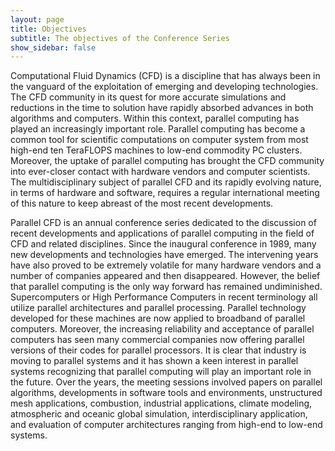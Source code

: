 ```yaml
---
layout: page
title: Objectives
subtitle: The objectives of the Conference Series
show_sidebar: false
---
```


Computational Fluid Dynamics (CFD) is a discipline that has always been in the vanguard of the exploitation of emerging and developing technologies. The CFD community in its quest for more accurate simulations and reductions in the time to solution have rapidly absorbed advances in both algorithms and computers. Within this context, parallel computing has played an increasingly important role. Parallel computing has become a common tool for scientific computations on computer system from most high-end ten TeraFLOPS machines to low-end commodity PC clusters. Moreover, the uptake of parallel computing has brought the CFD community into ever-closer contact with hardware vendors and computer scientists. The multidisciplinary subject of parallel CFD and its rapidly evolving nature, in terms of hardware and software, requires a regular international meeting of this nature to keep abreast of the most recent developments.

Parallel CFD is an annual conference series dedicated to the discussion of recent developments and applications of parallel computing in the field of CFD and related disciplines. Since the inaugural conference in 1989, many new developments and technologies have emerged. The intervening years have also proved to be extremely volatile for many hardware vendors and a number of companies appeared and then disappeared. However, the belief that parallel computing is the only way forward has remained undiminished. Supercomputers or High Performance Computers in recent terminology all utilize parallel architectures and parallel processing. Parallel technology developed for these machines are now applied to broadband of parallel computers. Moreover, the increasing reliability and acceptance of parallel computers has seen many commercial companies now offering parallel versions of their codes for parallel processors. It is clear that industry is moving to parallel systems and it has shown a keen interest in parallel systems recognizing that parallel computing will play an important role in the future. Over the years, the meeting sessions involved papers on parallel algorithms, developments in software tools and environments, unstructured mesh applications, combustion, industrial applications, climate modeling, atmospheric and oceanic global simulation, interdisciplinary application, and evaluation of computer architectures ranging from high-end to low-end systems.

